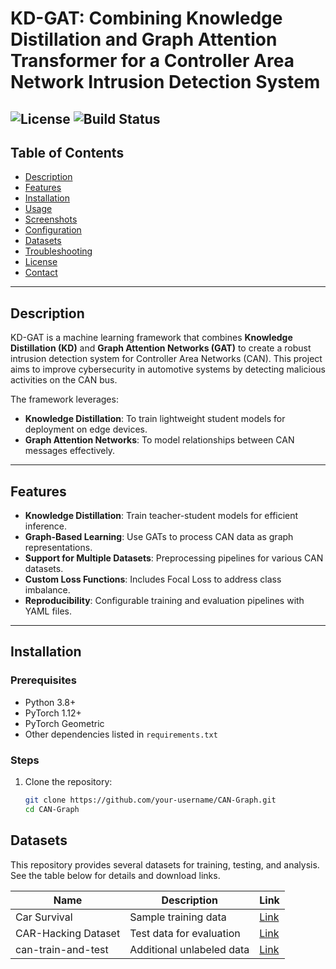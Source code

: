 # KD-GAT: Combining Knowledge Distillation and Graph Attention Transformer for a Controller Area Network Intrusion Detection System

![License](https://img.shields.io/badge/license-MIT-blue.svg)
![Build Status](https://img.shields.io/badge/build-passing-brightgreen.svg)
---

## Table of Contents

- [Description](#description)
- [Features](#features)
- [Installation](#installation)
- [Usage](#usage)
- [Screenshots](#screenshots)
- [Configuration](#configuration)
- [Datasets](#datasets)
- [Troubleshooting](#troubleshooting)
- [License](#license)
- [Contact](#contact)

---
## Description

KD-GAT is a machine learning framework that combines **Knowledge Distillation (KD)** and **Graph Attention Networks (GAT)** to create a robust intrusion detection system for Controller Area Networks (CAN). This project aims to improve cybersecurity in automotive systems by detecting malicious activities on the CAN bus.

The framework leverages:
- **Knowledge Distillation**: To train lightweight student models for deployment on edge devices.
- **Graph Attention Networks**: To model relationships between CAN messages effectively.

---

## Features

- **Knowledge Distillation**: Train teacher-student models for efficient inference.
- **Graph-Based Learning**: Use GATs to process CAN data as graph representations.
- **Support for Multiple Datasets**: Preprocessing pipelines for various CAN datasets.
- **Custom Loss Functions**: Includes Focal Loss to address class imbalance.
- **Reproducibility**: Configurable training and evaluation pipelines with YAML files.

---

## Installation

### Prerequisites
- Python 3.8+
- PyTorch 1.12+
- PyTorch Geometric
- Other dependencies listed in `requirements.txt`

### Steps
1. Clone the repository:
   ```bash
   git clone https://github.com/your-username/CAN-Graph.git
   cd CAN-Graph


## Datasets
This repository provides several datasets for training, testing, and analysis. See the table below for details and download links.

| Name      | Description                  | Link                                      |
|-----------|-----------------------------|----------------------------------------------------|
| Car Survival | Sample training data        | [Link](https://ocslab.hksecurity.net/Datasets/survival-ids)      |
| CAR-Hacking Dataset| Test data for evaluation    | [Link](https://ocslab.hksecurity.net/Datasets/car-hacking-dataset)     |
| can-train-and-test | Additional unlabeled data   | [Link](https://bitbucket.org/brooke-lampe/can-train-and-test-v1.5/src/master/)  |
